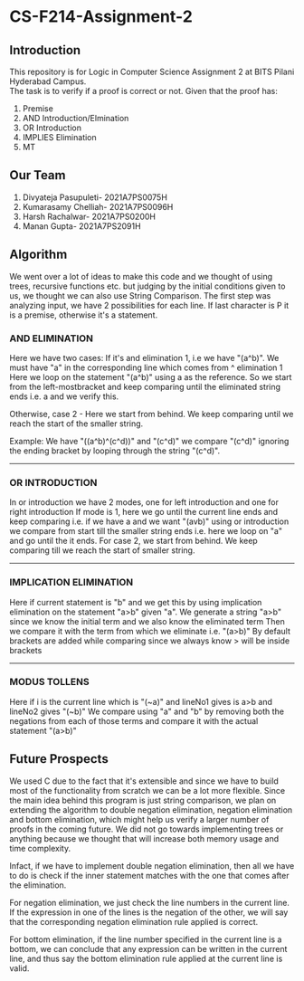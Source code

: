 # CS-F214-Assignment-2

## Introduction
This repository is for Logic in Computer Science Assignment 2 at BITS Pilani Hyderabad Campus.  
The task is to verify if a proof is correct or not. Given that the proof has:   
1. Premise
2. AND Introduction/Elmination
3. OR Introduction
4. IMPLIES Elimination
5. MT
  
  
## Our Team 
1. Divyateja Pasupuleti- 2021A7PS0075H  
2. Kumarasamy Chelliah- 2021A7PS0096H  
3. Harsh Rachalwar- 2021A7PS0200H  
4. Manan Gupta- 2021A7PS2091H

## Algorithm
We went over a lot of ideas to make this code and we thought of using trees, recursive functions etc. but judging by the initial conditions given to us, we thought we can also use String Comparison. The first step was analyzing input, we have 2 possibilities for each line. If last character is P it is a premise, otherwise it's a statement.

### AND ELIMINATION
Here we have two cases:
If it's and elimination 1, i.e we have "(a^b)". We must have "a" in the corresponding line which comes from ^ elimination 1
Here we loop on the statement "(a^b)" using a as the reference. So we start from the left-mostbracket and keep comparing until the eliminated string ends i.e. a and we verify this.

Otherwise, case 2 - Here we start from behind. We keep comparing until we reach the start of the smaller string.

Example: We have "((a^b)^(c^d))" and "(c^d)" we compare "(c^d)" ignoring the ending bracket by looping through the string "(c^d)".

---

### OR INTRODUCTION
In or introduction we have 2 modes, one for left introduction and one for right introduction
If mode is 1, here we go until the current line ends and keep comparing i.e. if we have a and we want "(avb)" using or introduction we compare from start till the smaller string ends i.e. here we loop on "a" and go until the it ends.
For case 2, we start from behind. We keep comparing till we reach the start of smaller string.

---

### IMPLICATION ELIMINATION
Here if current statement is "b" and we get this by using implication elimination on the statement "a>b" given "a".
We generate a string "a>b" since we know the initial term and we also know the eliminated term
Then we compare it with the term from which we eliminate i.e. "(a>b)"
By default brackets are added while comparing since we always know > will be inside brackets

---

### MODUS TOLLENS
Here if i is the current line which is "(~a)" and lineNo1 gives is a>b and lineNo2 gives "(~b)"
We compare using "a" and "b" by removing both the negations from each of those terms and compare it with the actual statement "(a>b)"

## Future Prospects

We used C due to the fact that it's extensible and since we have to build most of the functionality from scratch we can be a lot more flexible. Since the main idea behind this program is just string comparison, we plan on extending the algorithm to double negation elimination, negation elimination and bottom elimination, which might help us verify a larger number of proofs in the coming future. We did not go towards implementing trees or anything because we thought that will increase both memory usage and time complexity.


Infact, if we have to implement double negation elimination, then all we have to do is check if the inner statement matches with the one that comes after the elimination.


For negation elimination, we just check the line numbers in the current line. If the expression in one of the lines is the negation of the other, we will say that the corresponding negation elimination rule applied is correct.


For bottom elimination, if the line number specified in the current line is a bottom, we can conclude that any expression can be written in the current line, and thus say the bottom elimination rule applied at the current line is valid.
